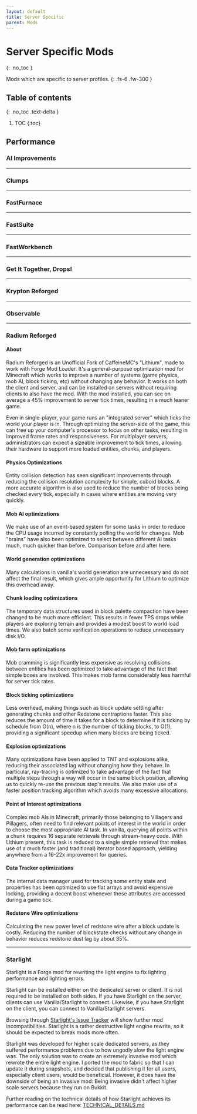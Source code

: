```yaml
---
layout: default
title: Server Specific
parent: Mods
---
```


# Server Specific Mods
{: .no_toc }

Mods which are specific to server profiles.
{: .fs-6 .fw-300 }

## Table of contents
{: .no_toc .text-delta }

1. TOC
{:toc}

## Performance

### AI Improvements

---

### Clumps

---

### FastFurnace

---

### FastSuite

---

### FastWorkbench

---

### Get It Together, Drops!

---

### Krypton Reforged

---

### Observable

---

### Radium Reforged

#### About

Radium Reforged is an Unofficial Fork of CaffeineMC's "Lithium", made to work with Forge Mod Loader. It's a general-purpose optimization mod for Minecraft which works to improve a number of systems (game physics, mob AI, block ticking, etc) without changing any behavior. It works on both the client and server, and can be installed on servers without requiring clients to also have the mod. With the mod installed, you can see on average a 45% improvement to server tick times, resulting in a much leaner game.

Even in single-player, your game runs an "integrated server" which ticks the world your player is in. Through optimizing the server-side of the game, this can free up your computer's processor to focus on other tasks, resulting in improved frame rates and responsiveness. For multiplayer servers, administrators can expect a sizeable improvement to tick times, allowing their hardware to support more loaded entities, chunks, and players.

<div class="code-example" markdown="1">

#### Physics Optimizations

Entity collision detection has seen significant improvements through reducing the collision resolution complexity for simple, cuboid blocks. A more accurate algorithm is also used to reduce the number of blocks being checked every tick, especially in cases where entities are moving very quickly.

</div>

<div class="code-example" markdown="1">

#### Mob AI optimizations

We make use of an event-based system for some tasks in order to reduce the CPU usage incurred by constantly polling the world for changes. Mob "brains" have also been optimized to select between different AI tasks much, much quicker than before. Comparison before and after here.

</div>

<div class="code-example" markdown="1">

#### World generation optimizations

Many calculations in vanilla's world generation are unnecessary and do not affect the final result, which gives ample opportunity for Lithium to optimize this overhead away.

</div>

<div class="code-example" markdown="1">

#### Chunk loading optimizations

The temporary data structures used in block palette compaction have been changed to be much more efficient. This results in fewer TPS drops while players are exploring terrain and provides a modest boost to world load times. We also batch some verification operations to reduce unnecessary disk I/O.

</div>

<div class="code-example" markdown="1">

#### Mob farm optimizations

Mob cramming is significantly less expensive as resolving collisions between entities has been optimized to take advantage of the fact that simple boxes are involved. This makes mob farms considerably less harmful for server tick rates.

</div>

<div class="code-example" markdown="1">

#### Block ticking optimizations

Less overhead, making things such as block update settling after generating chunks and other Redstone contraptions faster. This also reduces the amount of time it takes for a block to determine if it is ticking by schedule from O(n), where n is the number of ticking blocks, to O(1), providing a significant speedup when many blocks are being ticked.

</div>

<div class="code-example" markdown="1">

#### Explosion optimizations

Many optimizations have been applied to TNT and explosions alike, reducing their associated lag without changing how they behave. In particular, ray-tracing is optimized to take advantage of the fact that multiple steps through a way will occur in the same block position, allowing us to quickly re-use the previous step's results. We also make use of a faster position tracking algorithm which avoids many excessive allocations.

</div>

<div class="code-example" markdown="1">

#### Point of Interest optimizations

Complex mob AIs in Minecraft, primarily those belonging to Villagers and Pillagers, often need to find relevant points of interest in the world in order to choose the most appropriate AI task. In vanilla, querying all points within a chunk requires 16 separate retrievals through stream-heavy code. With Lithium present, this task is reduced to a single simple retrieval that makes use of a much faster (and traditional) iterator based approach, yielding anywhere from a 16-22x improvement for queries.

</div>

<div class="code-example" markdown="1">

#### Data Tracker optimizations

The internal data manager used for tracking some entity state and properties has been optimized to use flat arrays and avoid expensive locking, providing a decent boost whenever these attributes are accessed during a game tick.

</div>

<div class="code-example" markdown="1">

#### Redstone Wire optimizations

Calculating the new power level of redstone wire after a block update is costly. Reducing the number of blockstate checks without any change in behavior reduces redstone dust lag by about 35%.

</div>

---

### Starlight

Starlight is a Forge mod for rewriting the light engine to fix lighting performance and lighting errors. 

Starlight can be installed either on the dedicated server or client. It is not required to be installed on both sides. If you have Starlight on the server, clients can use Vanilla/Starlight to connect. Likewise, if you have Starlight on the client, you can connect to Vanilla/Starlight servers.

Browsing through [Starlight's Issue Tracker](https://github.com/PaperMC/Starlight/issues) will show further mod incompatibilities. Starlight is a rather destructive light engine rewrite, so it should be expected to break mods more often.

Starlight was developed for higher scale dedicated servers, as they suffered performance problems due to how ungodly slow the light engine was. The only solution was to create an extremely invasive mod which rewrote the entire light engine. I ported the mod to fabric so that I can update it during snapshots, and decided that publishing it for all users, especially client users, would be beneficial. However, it does have the downside of being an invasive mod: Being invasive didn't affect higher scale servers because they run on Bukkit.

Further reading on the technical details of how Starlight achieves its performance can be read here: [TECHNICAL_DETAILS.md](https://github.com/PaperMC/Starlight/blob/fabric/TECHNICAL_DETAILS.md)